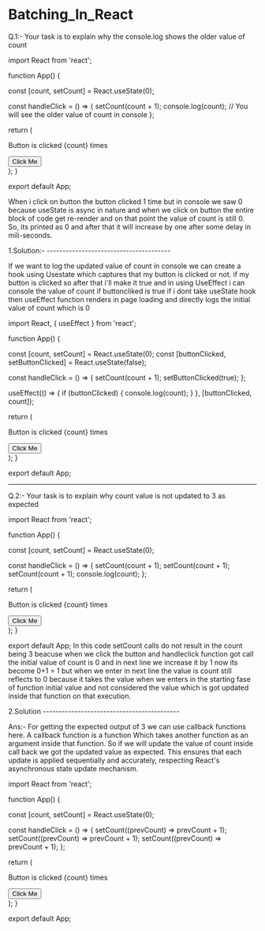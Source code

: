 # Batching_In_React

Q.1:- Your task is to explain why the console.log shows the older value of count


import React from 'react';

function App() {
  
  const [count, setCount] = React.useState(0);

  const handleClick = () => {
    setCount(count + 1);
    console.log(count); // You will see the older value of count in console
  };

  return (
    <div>
      <p>Button is clicked {count} times</p>
      <button onClick={handleClick}>Click Me</button>
    </div>
  );
}

export default App;

When i click on button the button clicked 1 time but in console we saw 0 because
useState is async in nature and when we click on button the entire block of code get
re-render and on that point the value of count is still 0. So, its printed as 0
and after that it will increase by one after some delay in mili-seconds.




1.Solution:- ---------------------------------------


If we want to log the updated value of count in console we can create a hook using Usestate which
captures that my button is clicked or not. if my button is clicked so after that i'll make it true
and in using UseEffect i can console the value of count if buttoncliked is true if i dont take
useState hook then useEffect function renders in page loading and directly logs the initial value
of count which is 0

import React, { useEffect } from 'react';

function App() {
  
  const [count, setCount] = React.useState(0);
  const [buttonClicked, setButtonClicked] = React.useState(false);

  const handleClick = () => {
    setCount(count + 1);
    setButtonClicked(true);
  };

  useEffect(() => {
    if (buttonClicked) {
      console.log(count);
    }
  }, [buttonClicked, count]);

  return (
    <div>
      <p>Button is clicked {count} times</p>
      <button onClick={handleClick}>Click Me</button>
    </div>
  );
}

export default App;

----------------------------------------------------------------------------------------------------



Q.2:- Your task is to explain why count value is not updated to 3 as expected

import React from 'react';

function App() {
  
  const [count, setCount] = React.useState(0);

  const handleClick = () => {
    setCount(count + 1);
    setCount(count + 1);
    setCount(count + 1);
    console.log(count);
  };

  return (
    <div>
      <p>Button is clicked {count} times</p>
      <button onClick={handleClick}>Click Me</button>
    </div>
  );
}

export default App;
In this code setCount calls do not result in the count being 3 beacuse when we click the button and
handleclick function got call the initial value of count is 0 and in next line we increase it by 1
now its become 0+1 = 1 but when we enter in next line the value is count still reflects to 0 because
it takes the value when we enters in the starting fase of function initial value and not considered
the value which is got updated inside that function on that execution.


2.Solution -------------------------------------------


Ans:- For getting the expected output of 3 we can use callback functions here. A callback function is a function Which takes another function as an argument inside that function. So if we will update the value of count inside call back we got the updated value as expected. This ensures that each update is applied sequentially and accurately, respecting React's asynchronous state update mechanism.


import React from 'react';

function App() {
  
  const [count, setCount] = React.useState(0);

  const handleClick = () => {
    setCount((prevCount) => prevCount + 1);
    setCount((prevCount) => prevCount + 1);
    setCount((prevCount) => prevCount + 1);
  };

  return (
    <div>
      <p>Button is clicked {count} times</p>
      <button onClick={handleClick}>Click Me</button>
    </div>
  );
}

export default App;

